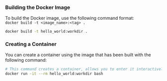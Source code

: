 ### Building the Docker Image
To build the Docker image, use the following command format:  
`docker build -t <image_name>:<tag> .`  
```bash
docker build -t hello_world:workdir .
```
### Creating a Container
You can create a container using the image that has been built with the following command:
```bash
# This command creates a container, allows you to enter it interactively, and removes the container when you exit.
docker run -it --rm hello_world:workdir bash
```
